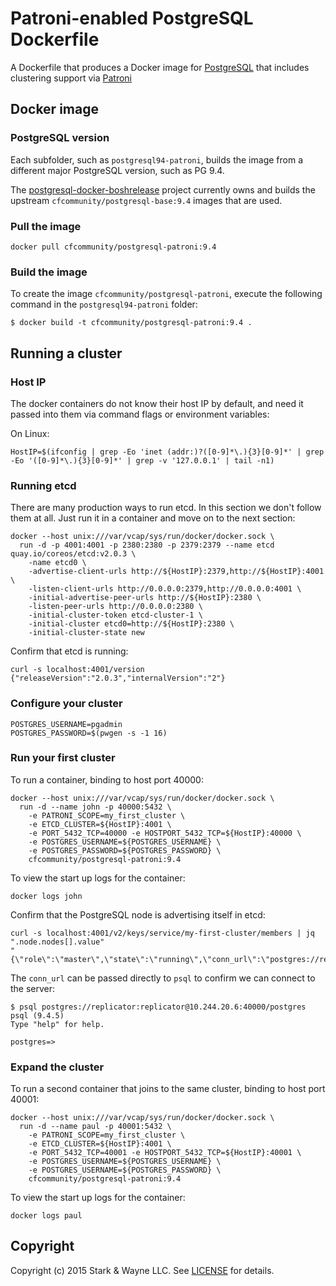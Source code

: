 Patroni-enabled PostgreSQL Dockerfile
=====================================

A Dockerfile that produces a Docker image for [PostgreSQL](http://www.postgresql.org/) that includes clustering support via [Patroni](https://github.com/zalando/patroni)

Docker image
------------

### PostgreSQL version

Each subfolder, such as `postgresql94-patroni`, builds the image from a different major PostgreSQL version, such as PG 9.4.

The [postgresql-docker-boshrelease](https://github.com/cloudfoundry-community/postgresql-docker-boshrelease) project currently owns and builds the upstream `cfcommunity/postgresql-base:9.4` images that are used.

### Pull the image

```
docker pull cfcommunity/postgresql-patroni:9.4
```

### Build the image

To create the image `cfcommunity/postgresql-patroni`, execute the following command in the `postgresql94-patroni` folder:

```
$ docker build -t cfcommunity/postgresql-patroni:9.4 .
```

Running a cluster
-----------------

### Host IP

The docker containers do not know their host IP by default, and need it passed into them via command flags or environment variables:

On Linux:

```
HostIP=$(ifconfig | grep -Eo 'inet (addr:)?([0-9]*\.){3}[0-9]*' | grep -Eo '([0-9]*\.){3}[0-9]*' | grep -v '127.0.0.1' | tail -n1)
```

### Running etcd

There are many production ways to run etcd. In this section we don't follow them at all. Just run it in a container and move on to the next section:

```
docker --host unix:///var/vcap/sys/run/docker/docker.sock \
  run -d -p 4001:4001 -p 2380:2380 -p 2379:2379 --name etcd quay.io/coreos/etcd:v2.0.3 \
    -name etcd0 \
    -advertise-client-urls http://${HostIP}:2379,http://${HostIP}:4001 \
    -listen-client-urls http://0.0.0.0:2379,http://0.0.0.0:4001 \
    -initial-advertise-peer-urls http://${HostIP}:2380 \
    -listen-peer-urls http://0.0.0.0:2380 \
    -initial-cluster-token etcd-cluster-1 \
    -initial-cluster etcd0=http://${HostIP}:2380 \
    -initial-cluster-state new
```

Confirm that etcd is running:

```
curl -s localhost:4001/version
{"releaseVersion":"2.0.3","internalVersion":"2"}
```

### Configure your cluster

```
POSTGRES_USERNAME=pgadmin
POSTGRES_PASSWORD=$(pwgen -s -1 16)
```

### Run your first cluster

To run a container, binding to host port 40000:

```
docker --host unix:///var/vcap/sys/run/docker/docker.sock \
  run -d --name john -p 40000:5432 \
    -e PATRONI_SCOPE=my_first_cluster \
    -e ETCD_CLUSTER=${HostIP}:4001 \
    -e PORT_5432_TCP=40000 -e HOSTPORT_5432_TCP=${HostIP}:40000 \
    -e POSTGRES_USERNAME=${POSTGRES_USERNAME} \
    -e POSTGRES_PASSWORD=${POSTGRES_PASSWORD} \
    cfcommunity/postgresql-patroni:9.4
```

To view the start up logs for the container:

```
docker logs john
```

Confirm that the PostgreSQL node is advertising itself in etcd:

```
curl -s localhost:4001/v2/keys/service/my-first-cluster/members | jq ".node.nodes[].value"
"{\"role\":\"master\",\"state\":\"running\",\"conn_url\":\"postgres://replicator:replicator@10.244.20.6:40000/postgres\",\"api_url\":\"http://127.0.0.1:8008/patroni\",\"xlog_location\":23757944}"
```

The `conn_url` can be passed directly to `psql` to confirm we can connect to the server:

```
$ psql postgres://replicator:replicator@10.244.20.6:40000/postgres
psql (9.4.5)
Type "help" for help.

postgres=>
```

### Expand the cluster

To run a second container that joins to the same cluster, binding to host port 40001:

```
docker --host unix:///var/vcap/sys/run/docker/docker.sock \
  run -d --name paul -p 40001:5432 \
    -e PATRONI_SCOPE=my_first_cluster \
    -e ETCD_CLUSTER=${HostIP}:4001 \
    -e PORT_5432_TCP=40001 -e HOSTPORT_5432_TCP=${HostIP}:40001 \
    -e POSTGRES_USERNAME=${POSTGRES_USERNAME} \
    -e POSTGRES_USERNAME=${POSTGRES_PASSWORD} \
    cfcommunity/postgresql-patroni:9.4
```

To view the start up logs for the container:

```
docker logs paul
```

Copyright
---------

Copyright (c) 2015 Stark & Wayne LLC. See [LICENSE](https://github.com/cloudfoundry-community/patroni-boshrelease/blob/master/LICENSE.md) for details.
